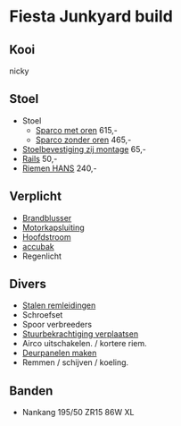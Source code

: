 # Fiesta Junkyard build





## Kooi
  nicky 
  
## Stoel
- Stoel
	- [Sparco met oren](https://pro-racing.nl/sparco-circuit-qrt.html) 615,-
	- [Sparco zonder oren](https://pro-racing.nl/sparco-grid-q-qrt.html) 465,-
- [Stoelbevestiging zij montage](https://pro-racing.nl/sparco-zijmontage-frame-staal-eco.html) 65,-
- [Rails](https://pro-racing.nl/sparco-stoelrails-eco.html) 50,-
- [Riemen HANS](https://pro-racing.nl/sparco-competition-h-2-pd-div-kleuren.html#/kleur-rood) 240,-

## Verplicht
- [Brandblusser](https://pro-racing.nl/sparco-014773bss2-handblusser.html)
- [Motorkapsluiting](https://pro-racing.nl/aerocatch-motorkapsluiting-verzonken.html)
- [Hoofdstroom](https://www.biesheuvel.nl/nl/hoofdstroom)
- [accubak](https://www.biesheuvel.nl/nl/biesheuvel-batterybox-large)
- Regenlicht

## Divers
- [Stalen remleidingen](https://stroevemotorsport.nl/Goodridge-remleidingen-rood/Ford/Fiesta-V-(JH1/JD3)/XFO-12170-B4-Red-/305884/)
- Schroefset
- Spoor verbreeders
- [Stuurbekrachtiging verplaatsen](https://www.sico-developments.co.uk/products/bf22-fiesta-mk6-st-150-power-steering-relocation-kit?pr_prod_strat=e5_desc&pr_rec_id=29fc59453&pr_rec_pid=6849753743426&pr_ref_pid=6728470659138&pr_seq=uniform)
- Airco uitschakelen. / kortere riem.
- [Deurpanelen maken](https://www.s-polytec.nl/abs-kunststof-platen-zwart-op-maat.html)
- Remmen / schijven / koeling.

  
## Banden
- Nankang 195/50 ZR15 86W XL

